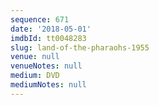 ```yaml
---
sequence: 671
date: '2018-05-01'
imdbId: tt0048283
slug: land-of-the-pharaohs-1955
venue: null
venueNotes: null
medium: DVD
mediumNotes: null
---
```


